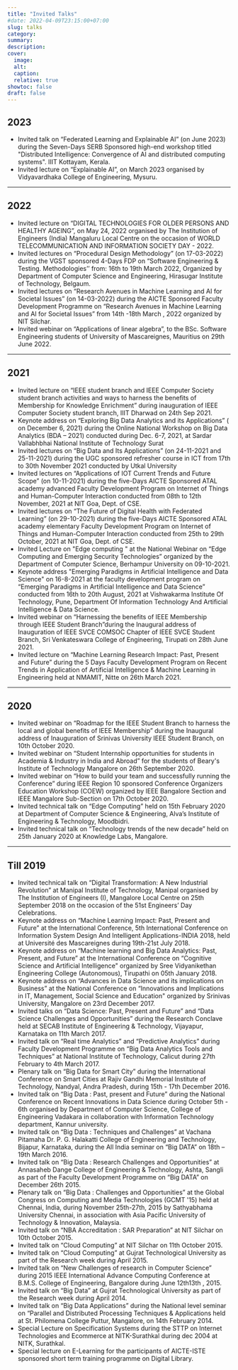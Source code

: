 ```yaml
---
title: "Invited Talks"
#date: 2022-04-09T23:15:00+07:00
slug: talks
category:
summary:
description: 
cover:
  image:
  alt:
  caption: 
  relative: true
showtoc: false
draft: false
---
```

**2023**
---
- Invited talk on “Federated Learning and Explainable AI” (on June 2023) during
the Seven-Days SERB Sponsored high-end workshop titled "Distributed Intelligence: Convergence of AI and distributed computing systems". IIIT Kottayam, Kerala.
- Invited lecture on “Explainable AI”, on March 2023 organised by Vidyavardhaka College of Engineering, Mysuru.
---
**2022**
---


- Invited lecture on “DIGITAL TECHNOLOGIES FOR OLDER PERSONS AND HEALTHY AGEING”, on May 24, 2022 organised by The Institution of Engineers (India) Mangaluru Local Centre on the occasion of WORLD TELECOMMUNICATION AND INFORMATION SOCIETY DAY - 2022.
- Invited lectures on “Procedural Design Methodology” (on 17-03-2022) during the VGST sponsored 4-Days FDP on “Software Engineering & Testing. Methodologies’’ from: 16th to 19th March 2022, Organized by Department of Computer Science and Engineering, Hirasugar Institute of Technology, Belgaum.
- Invited lectures on “Research Avenues in Machine Learning and AI for Societal Issues” (on 14-03-2022) during the AICTE Sponsored Faculty Development Programme on “Research Avenues in Machine Learning and AI for Societal Issues” from 14th -18th March , 2022 organized by NIT Silchar.
- Invited webinar on “Applications of linear algebra”, to the BSc. Software Engineering students of
University of Mascareignes, Mauritius on 29th June 2022.
---
**2021**
---
- Invited lecture on “IEEE student branch and IEEE Computer Society student branch activities and ways to harness the benefits of Membership for Knowledge Enrichment” during inauguration of IEEE Computer Society student branch, IIIT Dharwad on 24th Sep 2021.
- Keynote address on “Exploring Big Data Analytics and its Applications” ( on December 6, 2021)
during the Online National Workshop on Big Data Analytics (BDA – 2021) conducted during Dec.
6-7, 2021, at Sardar Vallabhbhai National Institute of Technology Surat
- Invited lectures on “Big Data and Its Applications” (on 24-11-2021 and 25-11-2021) during the
UGC sponsored refresher course in ICT from 17th to 30th November 2021 conducted by Utkal
University
- Invited lectures on “Applications of IOT Current Trends and Future Scope” (on 10-11-2021) during
the five-Days AICTE Sponsored ATAL academy advanced Faculty Development Program on
Internet of Things and Human-Computer Interaction conducted from 08th to 12th November, 2021
at NIT Goa, Dept. of CSE.
- Invited lectures on “The Future of Digital Health with Federated Learning” (on 29-10-2021) during
the five-Days AICTE Sponsored ATAL academy elementary Faculty Development Program on
Internet of Things and Human-Computer Interaction conducted from 25th to 29th October, 2021 at
NIT Goa, Dept. of CSE.
- Invited Lecture on "Edge computing " at the National Webinar on “Edge Computing and Emerging
Security Technologies” organized by the Department of Computer Science, Berhampur University
on 09-10-2021.
- Keynote address "Emerging Paradigms in Artificial Intelligence and Data Science" on 16-8-2021
at the faculty development program on “Emerging Paradigms in Artificial Intelligence and Data
Science” conducted from 16th to 20th August, 2021 at Vishwakarma Institute Of Technology,
Pune, Department Of Information Technology And Artificial Intelligence & Data Science.
- Invited webinar on “Harnessing the benefits of IEEE Membership through IEEE Student
Branch”during the Inaugural address of Inauguration of IEEE SVCE COMSOC Chapter of IEEE
SVCE Student Branch, Sri Venkateswara College of Engineering, Tirupati on 28th June 2021.
- Invited lecture on “Machine Learning Research Impact: Past, Present and Future” during the 5 Days
Faculty Development Program on Recent Trends in Application of Artificial Intelligence &
Machine Learning in Engineering held at NMAMIT, Nitte on 26th March 2021.
---
**2020**
---
- Invited webinar on “Roadmap for the IEEE Student Branch to harness the local and global benefits
of IEEE Membership” during the Inaugural address of Inauguration of Srinivas University IEEE
Student Branch, on 10th October 2020.
- Invited webinar on “Student Internship opportunities for students in Academia & Industry in India
and Abroad” for the students of Beary's Institute of Technology Mangalore on 26th September 2020.
- Invited webinar on “How to build your team and successfully running the Conference” during IEEE
Region 10 sponsored Conference Organizers Education Workshop (COEW) organized by IEEE
Bangalore Section and IEEE Mangalore Sub-Section on 17th October 2020.
- Invited technical talk on “Edge Computing” held on 15th February 2020 at Department of
Computer Science & Engineering, Alva’s Institute of Engineering & Technology, Moodbidri.
- Invited technical talk on “Technology trends of the new decade” held on 25th January 2020 at
Knowledge Labs, Mangalore.
---
**Till 2019**
---
- Invited technical talk on “Digital Transformation: A New Industrial Revolution” at Manipal
Institute of Technology, Manipal organised by The Institution of Engineers (I), Mangalore Local
Centre on 25th September 2018 on the occasion of the 51st Engineers’ Day Celebrations.
- Keynote address on “Machine Learning Impact: Past, Present and Future” at the International
Conference, 5th International Conference on Information System Design And Intelligent
Applications-INDIA 2018, held at Université des Mascareignes during 19th-21st July 2018.
- Keynote address on “Machine learning and Big Data Analytics: Past, Present, and Future” at the
International Conference on “Cognitive Science and Artificial Intelligence" organized by Sree
Vidyanikethan Engineering College (Autonomous), Tirupathi on 05th January 2018.
- Keynote address on “Advances in Data Science and its implications on Business” at the National
Conference on “Innovations and Implications in IT, Management, Social Science and Education"
organized by Srinivas University, Mangalore on 23rd December 2017.
- Invited talks on “Data Science: Past, Present and Future” and “Data Science Challenges and
Opportunities” during the Research Conclave held at SECAB Institute of Engineering &
Technology, Vijayapur, Karnataka on 11th March 2017.
- Invited talk on “Real time Analytics” and “Predictive Analytics” during Faculty Development
Programme on “Big Data Analytics Tools and Techniques” at National Institute of Technology,
Calicut during 27th February to 4th March 2017.
- Plenary talk on “Big Data for Smart City” during the International Conference on Smart Cities at
Rajiv Gandhi Memorial Institute of Technology, Nandyal, Andra Pradesh, during 15th - 17th
December 2016.
- Invited talk on “Big Data : Past, present and Future” during the National Conference on Recent
Innovations in Data Science during October 5th - 6th organised by Department of Computer
Science, College of Engineering Vadakara in collaboration with Information Technology
department, Kannur university.
- Invited talk on “Big Data : Techniques and Challenges” at Vachana Pitamaha Dr. P. G. Halakatti
College of Engineering and Technology, Bijapur, Karnataka, during the All India seminar on “Big
DATA” on 18th – 19th March 2016.
- Invited talk on “Big Data : Research Challenges and Opportunities” at Annasaheb Dange College
of Engineering & Technology, Ashta, Sangli as part of the Faculty Development Programme on
“Big DATA” on December 26th 2015.
- Plenary talk on “Big Data : Challenges and Opportunities” at the Global Congress on Computing
and Media Technologies (GCMT '15) held at Chennai, India, during November 25th-27th, 2015 by
Sathyabhama University Chennai, in association with Asia Pacific University of Technology &
Innovation, Malaysia.
- Invited talk on “NBA Accreditation : SAR Preparation” at NIT Silchar on 10th October 2015.
- Invited talk on “Cloud Computing” at NIT Silchar on 11th October 2015.
- Invited talk on “Cloud Computing” at Gujrat Technological University as part of the Research week during April 2015.
- Invited talk on “New Challenges of research in Computer Science” during 2015 IEEE International
Advance Computing Conference at B.M.S. College of Engineering, Bangalore during June 12th13th , 2015.
- Invited talk on “Big Data” at Gujrat Technological University as part of the Research week during
April 2014.
- Invited talk on “Big Data Applications” during the National level seminar on “Parallel and
Distributed Processing Techniques & Applications held at St. Philomena College Puttur,
Mangalore, on 14th February 2014.
- Special Lecture on Specification Systems during the STTP on Internet Technologies and Ecommerce at NITK-Surathkal during dec 2004 at NITK, Surathkal.
- Special lecture on E-Learning for the participants of AICTE-ISTE sponsored short term training
programme on Digital Library.    
